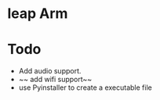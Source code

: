 # leap Arm

# Todo
* Add audio support.
* ~~ add wifi support~~
* use Pyinstaller to create a executable file
